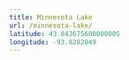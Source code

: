 ```yaml
---
title: Minnesota Lake
url: /minnesota-lake/
latitude: 43.843675600000005
longitude: -93.8282049
---
```

